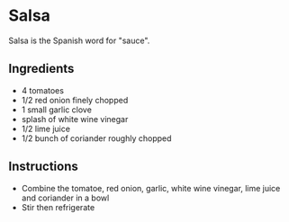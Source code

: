 # Salsa
Salsa is the Spanish word for "sauce". 

## Ingredients
* 4 tomatoes
* 1/2 red onion finely chopped
* 1 small garlic clove
* splash of white wine vinegar
* 1/2 lime juice
* 1/2 bunch of coriander roughly chopped

## Instructions
* Combine the tomatoe, red onion, garlic, white wine vinegar, lime juice and coriander in a bowl
* Stir then refrigerate
